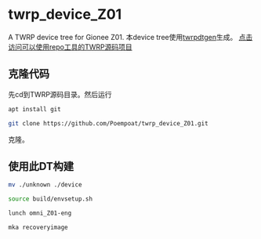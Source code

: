 # twrp_device_Z01
A TWRP device tree for Gionee Z01.
本device tree使用[twrpdtgen](https://github.com/twrpdtgen/twrpdtgen)生成。
[点击访问可以使用repo工具的TWRP源码项目](https://github.com/minimal-manifest-twrp)
## 克隆代码
先cd到TWRP源码目录。然后运行
```sh
apt install git
```
```sh
git clone https://github.com/Poempoat/twrp_device_Z01.git
```
克隆。
## 使用此DT构建
```sh
mv ./unknown ./device
```
```sh
source build/envsetup.sh
```
```sh
lunch omni_Z01-eng
```
```sh
mka recoveryimage
```
